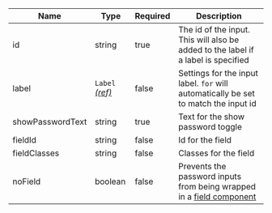 | Name             | Type                                 | Required | Description                                                                               |
| ---------------- | ------------------------------------ | -------- | ----------------------------------------------------------------------------------------- |
| id               | string                               | true     | The id of the input. This will also be added to the label if a label is specified         |
| label            | `Label` [_(ref)_](/components/label) | false    | Settings for the input label. `for` will automatically be set to match the input id       |
| showPasswordText | string                               | true     | Text for the show password toggle                                                         |
| fieldId          | string                               | false    | Id for the field                                                                          |
| fieldClasses     | string                               | false    | Classes for the field                                                                     |
| noField          | boolean                              | false    | Prevents the password inputs from being wrapped in a [field component](/components/field) |
